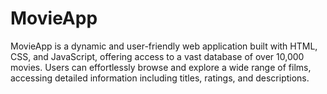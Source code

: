 # MovieApp
MovieApp is a dynamic and user-friendly web application built with HTML, CSS, and JavaScript, offering access to a vast database of over 10,000 movies. Users can effortlessly browse and explore a wide range of films, accessing detailed information including titles, ratings, and descriptions.
